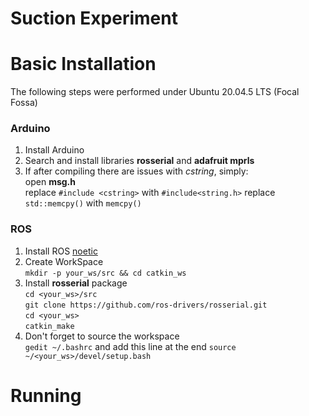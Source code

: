 # Suction Experiment

# Basic Installation

The following steps were performed under Ubuntu 20.04.5 LTS (Focal Fossa)

### Arduino  
1. Install Arduino  
2. Search and install libraries **rosserial** and **adafruit mprls**  
3. If after compiling there are issues with *cstring*, simply:  
open **msg.h**  
replace `#include <cstring>` with `#include<string.h>`
replace `std::memcpy()` with `memcpy()` 
     
### ROS
1. Install ROS [noetic](http://wiki.ros.org/noetic/Installation/Ubuntu)
2. Create WorkSpace  
``mkdir -p your_ws/src && cd catkin_ws``
3. Install **rosserial** package  
``cd <your_ws>/src``  
``git clone https://github.com/ros-drivers/rosserial.git``  
``cd <your_ws>``  
``catkin_make``
4. Don't forget to source the workspace   
`gedit ~/.bashrc` and add this line at the end `source ~/<your_ws>/devel/setup.bash` 

# Running

   
